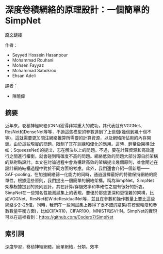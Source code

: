 # 深度卷積網絡的原理設計：一個簡單的SimpNet

  [原文鏈接](https://arxiv.org/pdf/1802.06205.pdf)

  作者：

  - Seyyed Hossein Hasanpour 
  - Mohammad Rouhani
  - Mohsen Fayyaz
  - Mohammad Sabokrou 
  - Ehsan Adeli

  譯者：

  - 陳曉偉

  ## 摘要

近年來，卷積神經網絡(CNN)獲得非常重大的成功，其代表就有VGGNet、ResNet和DenseNet等等，不過這些模型的參數達到了上億個(幾億到幾十億不等)，這就需要更加關注網絡推算所需要的計算資源，以及網絡所佔用的內存開銷。由於這些現實的問題，限制了其在訓練和優化的應用。這時，輕量級架構(比如：SqueezeNet)的提出，志在解決以上的問題。不過，要在計算資源和高效運行之間進行權衡，就會碰到精確度不高的問題。網絡低效的問題大部分源自於架構的點對點設計。本文在討論過程中會為構建高效的架構提出幾個原則，並會闡述在設計網絡結構過程中對於不同方面的考慮。此外，我們還會介紹一個新層——SAF-pooling，在加強網絡歸一化能力的同時，通過選擇最好的特徵保持網絡的簡單性。根據這些原則，我們提出一個簡單的網絡架構，稱為SimpNet。SimpNet架構根據提到的原則設計，其在計算/存儲效率和準確性之間有很好的折衷。SimpNet在一些知名性能測試集上的表現，要優於那些更深和更復雜的架構，比如VGGNet、ResNet和WideResidualNet等，並且在參數和操作數量上要比這些網絡少2~25倍。同時，我們在一些測試集上獲得了很不錯的結果(在模型精度和參數數量平衡方面)，比如CIFAR10，CIFAR100，MNIST和SVHN。SimpNet的實現可以在這裡看到：https://github.com/Coderx7/SimpNet

  ## 索引詞

  深度學習，卷積神經網絡，簡單網絡，分類，效率
